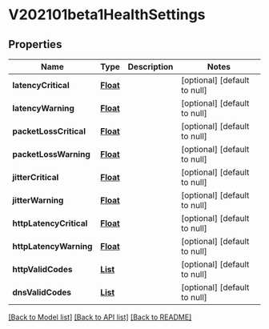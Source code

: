 # V202101beta1HealthSettings
## Properties

Name | Type | Description | Notes
------------ | ------------- | ------------- | -------------
**latencyCritical** | [**Float**](float.md) |  | [optional] [default to null]
**latencyWarning** | [**Float**](float.md) |  | [optional] [default to null]
**packetLossCritical** | [**Float**](float.md) |  | [optional] [default to null]
**packetLossWarning** | [**Float**](float.md) |  | [optional] [default to null]
**jitterCritical** | [**Float**](float.md) |  | [optional] [default to null]
**jitterWarning** | [**Float**](float.md) |  | [optional] [default to null]
**httpLatencyCritical** | [**Float**](float.md) |  | [optional] [default to null]
**httpLatencyWarning** | [**Float**](float.md) |  | [optional] [default to null]
**httpValidCodes** | [**List**](long.md) |  | [optional] [default to null]
**dnsValidCodes** | [**List**](long.md) |  | [optional] [default to null]

[[Back to Model list]](../README.md#documentation-for-models) [[Back to API list]](../README.md#documentation-for-api-endpoints) [[Back to README]](../README.md)

